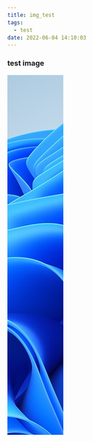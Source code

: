 ```yaml
---
title: img_test
tags:
  - test
date: 2022-06-04 14:10:03
---
```



### test image
![](/images/test_img0604.png)